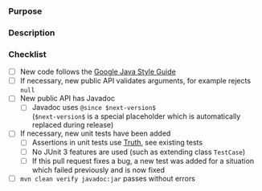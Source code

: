 <!--
    Thank you for your contribution!
    Please see the contributing guide: https://github.com/google/.github/blob/master/CONTRIBUTING.md

    Keep in mind that Gson is in maintenance mode. If you want to add a new feature, please first search for existing GitHub issues, or create a new one to discuss the feature and get feedback.
-->

### Purpose
<!-- Describe the purpose of this pull request, for example which new feature it adds or which bug it fixes -->
<!-- If this pull request closes a GitHub issue, please write "Closes #<issue>", for example "Closes #123" -->


### Description
<!-- If necessary provide more information, for example relevant implementation details or corner cases which are not covered yet -->
<!-- If there are related issues or pull requests, link to them by referencing their number, for example "pull request #123" -->



### Checklist
<!-- The following checklist is mainly intended for yourself to verify that you did not miss anything -->

- [ ] New code follows the [Google Java Style Guide](https://google.github.io/styleguide/javaguide.html)
- [ ] If necessary, new public API validates arguments, for example rejects `null`
- [ ] New public API has Javadoc
    - [ ] Javadoc uses `@since $next-version$`  
      (`$next-version$` is a special placeholder which is automatically replaced during release)
- [ ] If necessary, new unit tests have been added  
  - [ ] Assertions in unit tests use [Truth](https://truth.dev/), see existing tests
  - [ ] No JUnit 3 features are used (such as extending class `TestCase`)
  - [ ] If this pull request fixes a bug, a new test was added for a situation which failed previously and is now fixed
- [ ] `mvn clean verify javadoc:jar` passes without errors
